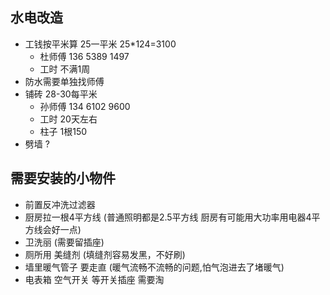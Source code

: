 ## 水电改造

- 工钱按平米算 25一平米 25*124=3100
    - 杜师傅 136 5389 1497
    - 工时 不满1周
- 防水需要单独找师傅    
- 铺砖 28-30每平米 
    - 孙师傅 134 6102 9600
    - 工时 20天左右
    - 柱子 1根150
- 劈墙 ?     
    
    
    
## 需要安装的小物件

- 前置反冲洗过滤器
- 厨房拉一根4平方线 (普通照明都是2.5平方线 厨房有可能用大功率用电器4平方线会好一点)
- 卫洗丽 (需要留插座)
- 厕所用 美缝剂 (填缝剂容易发黑，不好刷)
- 墙里暖气管子 要走直 (暖气流畅不流畅的问题,怕气泡进去了堵暖气)
- 电表箱 空气开关 等开关插座 需要淘